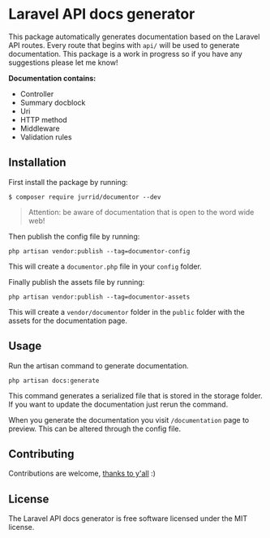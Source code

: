 # Laravel API docs generator

This package automatically generates documentation based on the Laravel API routes. Every route that begins with `api/` will be used to generate documentation. This package is a work in progress so if you have any suggestions please let me know!

**Documentation contains:**

- Controller
- Summary docblock
- Uri
- HTTP method
- Middleware
- Validation rules

## Installation

First install the package by running:

```
$ composer require jurrid/documentor --dev
```

> Attention: be aware of documentation that is open to the word wide web!

Then publish the config file by running:

```
php artisan vendor:publish --tag=documentor-config
```

This will create a `documentor.php` file in your `config` folder.

Finally publish the assets file by running:

```
php artisan vendor:publish --tag=documentor-assets
```

This will create a `vendor/documentor` folder in the `public` folder with the assets for the documentation page.

## Usage

Run the artisan command to generate documentation. 

```
php artisan docs:generate
```

This command generates a serialized file that is stored in the storage folder. If you want to update the documentation just rerun the command.

When you generate the documentation you visit `/documentation` page to preview. This can be altered through the config file.

## Contributing

Contributions are welcome, [thanks to y'all](https://github.com/jurrid/laravel-api-docs-generator/graphs/contributors) :)

## License

The Laravel API docs generator is free software licensed under the MIT license.